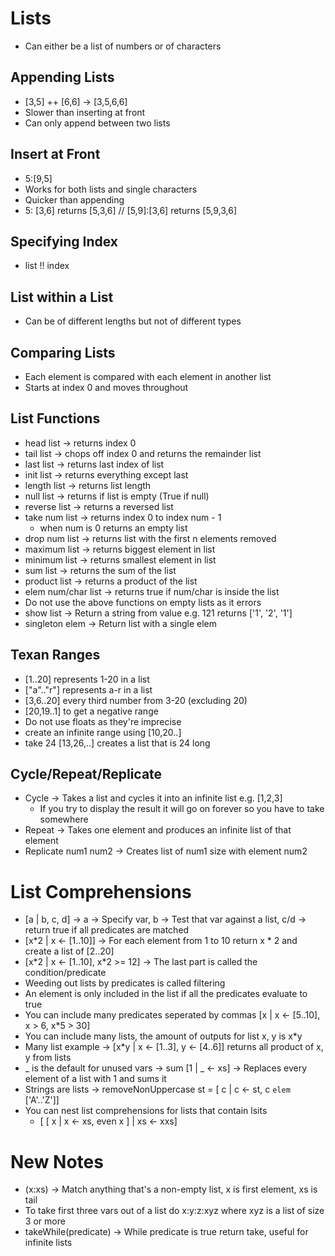 # Lists
- Can either be a list of numbers or of characters
## Appending Lists
- [3,5] ++ [6,6] -> [3,5,6,6]
- Slower than inserting at front
- Can only append between two lists
## Insert at Front
- 5:[9,5]
- Works for both lists and single characters
- Quicker than appending
- 5: [3,6] returns [5,3,6] // [5,9]:[3,6] returns [5,9,3,6]
## Specifying Index
- list !! index
## List within a List
- Can be of different lengths but not of different types
## Comparing Lists
- Each element is compared with each element in another list
- Starts at index 0 and moves throughout

## List Functions
- head list -> returns index 0
- tail list -> chops off index 0 and returns the remainder list
- last list -> returns last index of list
- init list -> returns everything except last
- length list -> returns list length
- null list -> returns if list is empty (True if null)
- reverse list -> returns a reversed list
- take num list -> returns index 0 to index num - 1
    - when num is 0 returns an empty list
- drop num list -> returns list with the first n elements removed
- maximum list -> returns biggest element in list
- minimum list -> returns smallest element in list
- sum list -> returns the sum of the list
- product list -> returns a product of the list
- elem num/char list -> returns true if num/char is inside the list
- Do not use the above functions on empty lists as it errors
- show list -> Return a string from value e.g. 121 returns ['1', '2', '1']
- singleton elem -> Return list with a single elem

## Texan Ranges
- [1..20] represents 1-20 in a list
- ["a".."r"] represents a-r in a list
- [3,6..20] every third number from 3-20 (excluding 20)
- [20,19..1] to get a negative range
- Do not use floats as they're imprecise
- create an infinite range using [10,20..]
- take 24 [13,26,..] creates a list that is 24 long

## Cycle/Repeat/Replicate
- Cycle -> Takes a list and cycles it into an infinite list e.g. [1,2,3]
    - If you try to display the result it will go on forever so you have to take somewhere
- Repeat -> Takes one element and produces an infinite list of that element
- Replicate num1 num2 -> Creates list of num1 size with element num2

# List Comprehensions
- [a | b, c, d] -> a -> Specify var, b -> Test that var against a list, c/d -> return true if all predicates are matched
- [x\*2 | x <- [1..10]] -> For each element from 1 to 10 return x \* 2 and create a list of [2..20]
- [x\*2 | x <- [1..10], x\*2 >= 12] -> The last part is called the condition/predicate
- Weeding out lists by predicates is called filtering
- An element is only included in the list if all the predicates evaluate to true
- You can include many predicates seperated by commas [x | x <- [5..10], x > 6, x\*5 > 30]
- You can include many lists, the amount of outputs for list x, y is x\*y
- Many list example -> [x\*y | x <- [1..3], y <- [4..6]] returns all product of x, y from lists
- _ is the default for unused vars -> sum [1 | _ <- xs] -> Replaces every element of a list with 1 and sums it
- Strings are lists -> removeNonUppercase st = [ c | c <- st, c `elem` ['A'..'Z']]
- You can nest list comprehensions for lists that contain lsits
    - [ [ x | x <- xs, even x ] | xs <- xxs]

# New Notes
- (x:xs) -> Match anything that's a non-empty list, x is first element, xs is tail
- To take first three vars out of a list do x:y:z:xyz where xyz is a list of size 3 or more
- takeWhile(predicate) -> While predicate is true return take, useful for infinite lists
